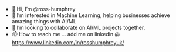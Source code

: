 - 👋 Hi, I’m @ross-humphrey
- 👀 I’m interested in Machine Learning, helping businesses achieve amazing things with AI/ML
- 💞️ I’m looking to collaborate on AI/ML projects together.
- 📫 How to reach me ... add me on linkedin @ https://www.linkedin.com/in/rosshumphreyuk/ 

<!---
ross-humphrey/ross-humphrey is a ✨ special ✨ repository because its `README.md` (this file) appears on your GitHub profile.
You can click the Preview link to take a look at your changes.
--->
